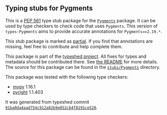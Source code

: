 ## Typing stubs for Pygments

This is a [PEP 561](https://peps.python.org/pep-0561/) type stub package for
the [`Pygments`](https://github.com/pygments/pygments) package. It can be used by type checkers
to check code that uses `Pygments`. This version of
`types-Pygments` aims to provide accurate annotations for
`Pygments==2.19.*`.

This stub package is marked as [partial](https://peps.python.org/pep-0561/#partial-stub-packages).
If you find that annotations are missing, feel free to contribute and help complete them.


This package is part of the [typeshed project](https://github.com/python/typeshed).
All fixes for types and metadata should be contributed there.
See [the README](https://github.com/python/typeshed/blob/main/README.md)
for more details. The source for this package can be found in the
[`stubs/Pygments`](https://github.com/python/typeshed/tree/main/stubs/Pygments)
directory.

This package was tested with the following type checkers:
* [mypy](https://github.com/python/mypy/) 1.16.1
* [pyright](https://github.com/microsoft/pyright) 1.1.403

It was generated from typeshed commit
[`91ba0da4aad754c912a82b9e052cb4f8191ce520`](https://github.com/python/typeshed/commit/91ba0da4aad754c912a82b9e052cb4f8191ce520).